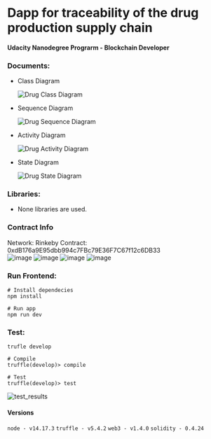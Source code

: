 # Dapp for traceability of the drug production supply chain
#### Udacity Nanodegree Prograrm - Blockchain Developer

### Documents:
  - Class Diagram
  
    ![Drug Class Diagram](https://user-images.githubusercontent.com/54293203/132936966-298504a5-4a0c-4392-8750-f4e2552eac1f.png)

  - Sequence Diagram
  
    ![Drug Sequence Diagram](https://user-images.githubusercontent.com/54293203/132936977-bb43136c-6b20-45de-aa50-4c34e1fcb911.png)

  - Activity Diagram
  
    ![Drug Activity Diagram](https://user-images.githubusercontent.com/54293203/132936991-7010e4bc-cbf2-4e22-a26c-6672327fb8c4.png)

  - State Diagram
  
    ![Drug State Diagram](https://user-images.githubusercontent.com/54293203/132936992-32e035e8-8ed8-49fb-bf72-8b0bc1c55f31.png)


### Libraries:
  - None libraries are used.
### Contract Info
  Network: Rinkeby
  Contract: 0xdB176a9E95dbb994c7FBc79E36F7C67f12c6DB33  
  ![image](https://user-images.githubusercontent.com/54293203/132958829-e635d779-dc78-4465-b2da-7c02b2eb3b5b.png)
  ![image](https://user-images.githubusercontent.com/54293203/132958858-3806d598-a88b-4617-a259-8cd8f366a147.png)
  ![image](https://user-images.githubusercontent.com/54293203/132958867-31c934a5-fe1f-46d8-a6e2-3456bdd597e6.png) 
  ![image](https://user-images.githubusercontent.com/54293203/132958829-e635d779-dc78-4465-b2da-7c02b2eb3b5b.png)

### Run Frontend:
  ```
  # Install dependecies
  npm install
  
  # Run app
  npm run dev
  ```
### Test: 
  ```
  trufle develop

  # Compile
  truffle(develop)> compile

  # Test
  truffle(develop)> test
  ```

![test_results](https://user-images.githubusercontent.com/54293203/132936949-5515af6a-3a39-4249-ad4c-504bab927045.png)

#### Versions
`node - v14.17.3`
`truffle - v5.4.2`
`web3 - v1.4.0` 
`solidity - 0.4.24` 


